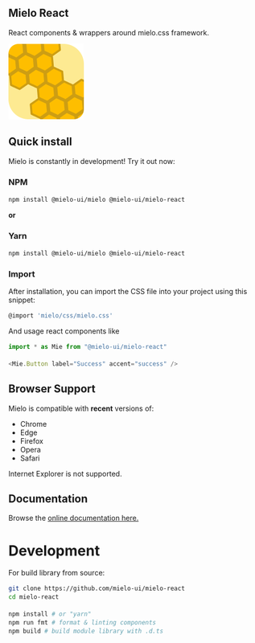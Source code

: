 ## Mielo React
React components & wrappers around mielo.css framework.

![logo](https://raw.githubusercontent.com/mielo-ui/mielo.css/main/logo.png)

## Quick install

Mielo is constantly in development! Try it out now:

### NPM

```sh
npm install @mielo-ui/mielo @mielo-ui/mielo-react
```

**or**

### Yarn

```sh
npm install @mielo-ui/mielo @mielo-ui/mielo-react
```

### Import

After installation, you can import the CSS file into your project using this snippet:

```sh
@import 'mielo/css/mielo.css'
```

And usage react components like

``` typescript
import * as Mie from "@mielo-ui/mielo-react"

<Mie.Button label="Success" accent="success" />
```

## Browser Support

Mielo is compatible with **recent** versions of:

- Chrome
- Edge
- Firefox
- Opera
- Safari

Internet Explorer is not supported.

## Documentation
Browse the [online documentation here.](https://mielo-ui.github.io/)

# Development
For build library from source:

``` sh
git clone https://github.com/mielo-ui/mielo-react
cd mielo-react

npm install # or "yarn"
npm run fmt # format & linting components
npm build # build module library with .d.ts
```